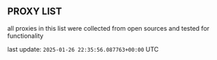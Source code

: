 ## PROXY LIST

all proxies in this list were collected from open sources and tested for functionality

last update: `2025-01-26 22:35:56.087763+00:00` UTC